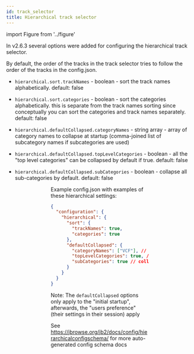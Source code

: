 ```yaml
---
id: track_selector
title: Hierarchical track selector
---
```


import Figure from '../figure'

In v2.6.3 several options were added for configuring the hierarchical track
selector.

By default, the order of the tracks in the track selector tries to follow the
order of the tracks in the config.json.

- `hierarchical.sort.trackNames` - boolean - sort the track names
  alphabetically. default: false

- `hierarchical.sort.categories` - boolean - sort the categories alphabetically.
  this is separate from the track names sorting since conceptually you can sort
  the categories and track names separately. default: false

- `hierarchical.defaultCollapsed.categoryNames` - string array - array of
  category names to collapse at startup (comma-joined list of subcategory names
  if subcategories are used)

- `hierarchical.defaultCollapsed.topLevelCategories` - boolean - all the "top
  level categories" can be collapsed by default if true. default: false

- `hierarchical.defaultCollapsed.subCategories` - boolean - collapse all
  sub-categories by default. default: false

<Figure caption="Example showing all the top-level categories collapsed" src="/img/hierarchical/collapse_toplevelcategories-fs8.png"/>

<Figure caption="Example showing all the sub-categories collapsed. This can be useful to show all the sub-categories that are available without hiding them" src="/img/hierarchical/collapse_subcategories-fs8.png"/>

<Figure caption="Screenshot showing that the end-user can toggle these options as well" src="/img/hierarchical/hierarchical_user_menu-fs8.png"/>

Example config.json with examples of these hierarchical settings:

```json
{
  "configuration": {
    "hierarchical": {
      "sort": {
        "trackNames": true,
        "categories": true
      },
      "defaultCollapsed": {
        "categoryNames": ["VCF"], // only collapse some categories on initial startup
        "topLevelCategories": true, // collapse all top level categories on initial startup
        "subCategories": true // collapse all subcategories on initial startup
      }
    }
  }
}
```

Note: The `defaultCollapsed` options only apply to the "initial startup",
afterwards, the "users preference" (their settings in their session) apply

See https://jbrowse.org/jb2/docs/config/hierarchicalconfigschema/ for more
auto-generated config schema docs
